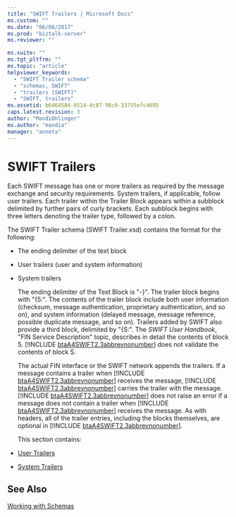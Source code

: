 ```yaml
---
title: "SWIFT Trailers | Microsoft Docs"
ms.custom: ""
ms.date: "06/08/2017"
ms.prod: "biztalk-server"
ms.reviewer: ""

ms.suite: ""
ms.tgt_pltfrm: ""
ms.topic: "article"
helpviewer_keywords: 
  - "SWIFT Trailer schema"
  - "schemas, SWIFT"
  - "trailers [SWIFT]"
  - "SWIFT, trailers"
ms.assetid: b6d64584-0514-4c87-98c0-33755efc4695
caps.latest.revision: 3
author: "MandiOhlinger"
ms.author: "mandia"
manager: "anneta"
---
```

# SWIFT Trailers
Each SWIFT message has one or more trailers as required by the message exchange and security requirements. System trailers, if applicable, follow user trailers. Each trailer within the Trailer Block appears within a subblock delimited by further pairs of curly brackets. Each subblock begins with three letters denoting the trailer type, followed by a colon.  
  
 The SWIFT Trailer schema (SWIFT Trailer.xsd) contains the format for the following:  
  
- The ending delimiter of the text block  
  
- User trailers (user and system information)  
  
- System trailers  
  
  The ending delimiter of the Text Block is "-}". The trailer block begins with "{5:". The contents of the trailer block include both user information (checksum, message authentication, proprietary authentication, and so on), and system information (delayed message, message reference, possible duplicate message, and so on). Trailers added by SWIFT also provide a third block, delimited by "{S:". The <em>SWIFT User Handbook</em>, "FIN Service Description" topic, describes in detail the contents of block 5. [!INCLUDE [btaA4SWIFT2.3abbrevnonumber](../../includes/btaa4swift2-3abbrevnonumber-md.md)] does not validate the contents of block S.  
  
  The actual FIN interface or the SWIFT network appends the trailers. If a message contains a trailer when [!INCLUDE [btaA4SWIFT2.3abbrevnonumber](../../includes/btaa4swift2-3abbrevnonumber-md.md)] receives the message, [!INCLUDE [btaA4SWIFT2.3abbrevnonumber](../../includes/btaa4swift2-3abbrevnonumber-md.md)] carries the trailer with the message. [!INCLUDE [btaA4SWIFT2.3abbrevnonumber](../../includes/btaa4swift2-3abbrevnonumber-md.md)] does not raise an error if a message does not contain a trailer when [!INCLUDE [btaA4SWIFT2.3abbrevnonumber](../../includes/btaa4swift2-3abbrevnonumber-md.md)] receives the message. As with headers, all of the trailer entries, including the blocks themselves, are optional in [!INCLUDE [btaA4SWIFT2.3abbrevnonumber](../../includes/btaa4swift2-3abbrevnonumber-md.md)].  
  
  This section contains:  
  
- [User Trailers](../../adapters-and-accelerators/accelerator-swift/user-trailers.md)  
  
- [System Trailers](../../adapters-and-accelerators/accelerator-swift/system-trailers.md)  
  
## See Also  
 [Working with Schemas](../../adapters-and-accelerators/accelerator-swift/working-with-schemas.md)